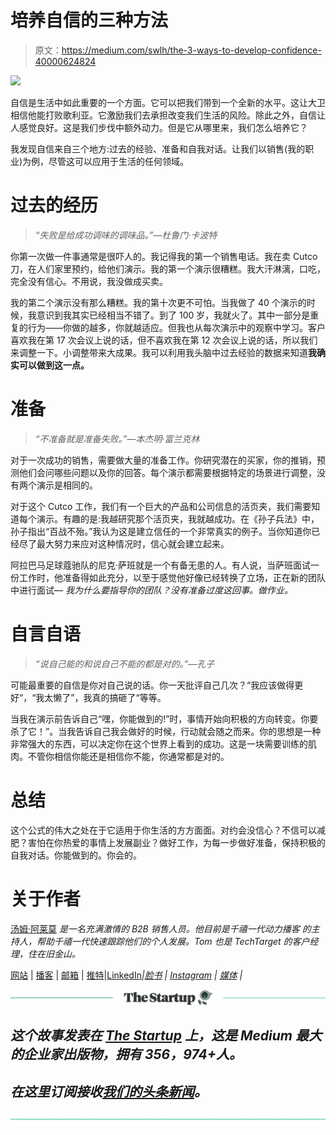 # 培养自信的三种方法

> 原文：<https://medium.com/swlh/the-3-ways-to-develop-confidence-40000624824>

![](img/283dc28325561af71037b6b67463a3a3.png)

自信是生活中如此重要的一个方面。它可以把我们带到一个全新的水平。这让大卫相信他能打败歌利亚。它激励我们去承担改变我们生活的风险。除此之外，自信让人感觉良好。这是我们步伐中额外动力。但是它从哪里来，我们怎么培养它？

我发现自信来自三个地方:过去的经验、准备和自我对话。让我们以销售(我的职业)为例，尽管这可以应用于生活的任何领域。

# 过去的经历

> *“失败是给成功调味的调味品。”—杜鲁门·卡波特*

你第一次做一件事通常是很吓人的。我记得我的第一个销售电话。我在卖 Cutco 刀，在人们家里预约，给他们演示。我的第一个演示很糟糕。我大汗淋漓，口吃，完全没有信心。不用说，我没做成买卖。

我的第二个演示没有那么糟糕。我的第十次更不可怕。当我做了 40 个演示的时候，我意识到我其实已经相当不错了。到了 100 岁，我就火了。其中一部分是重复的行为——你做的越多，你就越适应。但我也从每次演示中的观察中学习。客户喜欢我在第 17 次会议上说的话，但不喜欢我在第 12 次会议上说的话，所以我们来调整一下。小调整带来大成果。我可以利用我头脑中过去经验的数据来知道**我确实可以做到这一点。**

# 准备

> *“不准备就是准备失败。”—本杰明·富兰克林*

对于一次成功的销售，需要做大量的准备工作。你研究潜在的买家，你的推销，预测他们会问哪些问题以及你的回答。每个演示都需要根据特定的场景进行调整，没有两个演示是相同的。

对于这个 Cutco 工作，我们有一个巨大的产品和公司信息的活页夹，我们需要知道每个演示。有趣的是:我越研究那个活页夹，我就越成功。在《孙子兵法》中，孙子指出“百战不殆。”我认为这是建立信任的一个非常真实的例子。当你知道你已经尽了最大努力来应对这种情况时，信心就会建立起来。

阿拉巴马足球蔻驰队的尼克·萨班就是一个有备无患的人。有人说，当萨班面试一份工作时，他准备得如此充分，以至于感觉他好像已经转换了立场，正在新的团队中进行面试— *我为什么要指导你的团队？没有准备过度这回事。做作业。*

# 自言自语

> *“说自己能的和说自己不能的都是对的。”—孔子*

可能最重要的自信是你对自己说的话。你一天批评自己几次？“我应该做得更好”，“我太懒了”，我真的搞砸了“等等。

当我在演示前告诉自己“嘿，你能做到的!”时，事情开始向积极的方向转变。你要杀了它！”。当我告诉自己我会做好的时候，行动就会随之而来。你的思想是一种非常强大的东西，可以决定你在这个世界上看到的成功。这是一块需要训练的肌肉。不管你相信你能还是相信你不能，你通常都是对的。

# 总结

这个公式的伟大之处在于它适用于你生活的方方面面。对约会没信心？不信可以减肥？害怕在你热爱的事情上发展副业？做好工作，为每一步做好准备，保持积极的自我对话。你能做到的。你会的。

# 关于作者

[汤姆·阿莱莫](https://www.linkedin.com/in/tom-alaimo-573a1878/) *是一名充满激情的 B2B 销售人员。他目前是千禧一代动力播客* *的主持人，帮助千禧一代快速跟踪他们的个人发展。Tom 也是 TechTarget 的客户经理，住在旧金山。*

[网站](http://tomalaimo.com/) | [播客](https://soundcloud.com/ryan-warner-799706255) | [邮箱](mailto:thomasalaimo7@gmail.com) | [推特](https://twitter.com/TomAlaimo_TTGT)|[LinkedIn](https://www.linkedin.com/in/tom-alaimo-573a1878/)*|[脸书](https://www.facebook.com/thomas.alaimo.12) | [Instagram](http://instagram.com/talaimo7) | [媒体](/@TomAlaimo_TTGT) |*

*[![](img/308a8d84fb9b2fab43d66c117fcc4bb4.png)](https://medium.com/swlh)*

## *这个故事发表在 [The Startup](https://medium.com/swlh) 上，这是 Medium 最大的企业家出版物，拥有 356，974+人。*

## *在这里订阅接收[我们的头条新闻](http://growthsupply.com/the-startup-newsletter/)。*

*[![](img/b0164736ea17a63403e660de5dedf91a.png)](https://medium.com/swlh)*